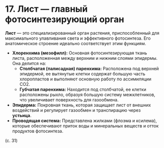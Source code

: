 # 17. Лист — главный фотосинтезирующий орган

**Лист** — это специализированный орган растения, приспособленный для максимального улавливания света и эффективного фотосинтеза. Его анатомическое строение идеально соответствует этим функциям.

*   **Хлоренхима (мезофилл):** Основная фотосинтезирующая ткань листа, расположенная между верхним и нижним слоями эпидермы. Она делится на:
    *   **Столбчатая (палисадная) паренхима:** Расположена под верхней эпидермой, ее вытянутые клетки содержат большую часть хлоропластов и выполняют основную работу по ассимиляции CO2.
    *   **Губчатая паренхима:** Находится под столбчатой, ее клетки расположены рыхло, образуя большую систему межклетников, что увеличивает поверхность для газообмена.
*   **Эпидерма:** Покровная ткань, которая защищает лист от внешних воздействий и регулирует газообмен и транспирацию через **устьица**.
*   **Проводящая система:** Представлена жилками (флоэма и ксилема), которые обеспечивают приток воды и минеральных веществ и отток продуктов фотосинтеза.

(с. 31)
